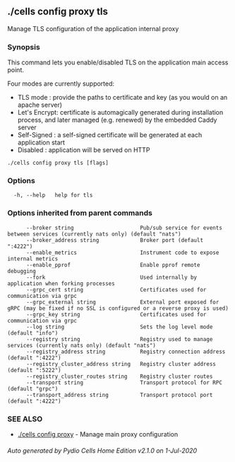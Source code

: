 ## ./cells config proxy tls

Manage TLS configuration of the application internal proxy

### Synopsis


This command lets you enable/disabled TLS on the application main access point.

Four modes are currently supported:
- TLS mode : provide the paths to certificate and key (as you would on an apache server)
- Let's Encrypt: certificate is automagically generated during installation process, and later managed (e.g. renewed) by the embedded Caddy server
- Self-Signed : a self-signed certificate will be generated at each application start
- Disabled : application will be served on HTTP



```
./cells config proxy tls [flags]
```

### Options

```
  -h, --help   help for tls
```

### Options inherited from parent commands

```
      --broker string                     Pub/sub service for events between services (currently nats only) (default "nats")
      --broker_address string             Broker port (default ":4222")
      --enable_metrics                    Instrument code to expose internal metrics
      --enable_pprof                      Enable pprof remote debugging
      --fork                              Used internally by application when forking processes
      --grpc_cert string                  Certificates used for communication via grpc
      --grpc_external string              External port exposed for gRPC (may be fixed if no SSL is configured or a reverse proxy is used)
      --grpc_key string                   Certificates used for communication via grpc
      --log string                        Sets the log level mode (default "info")
      --registry string                   Registry used to manage services (currently nats only) (default "nats")
      --registry_address string           Registry connection address (default ":4222")
      --registry_cluster_address string   Registry cluster address (default ":5222")
      --registry_cluster_routes string    Registry cluster routes
      --transport string                  Transport protocol for RPC (default "grpc")
      --transport_address string          Transport protocol port (default ":4222")
```

### SEE ALSO

* [./cells config proxy](./cells-config-proxy)	 - Manage main proxy configuration

###### Auto generated by Pydio Cells Home Edition v2.1.0 on 1-Jul-2020
